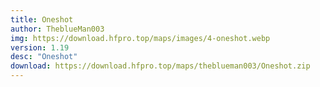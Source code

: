 ```yaml
---
title: Oneshot
author: TheblueMan003
img: https://download.hfpro.top/maps/images/4-oneshot.webp
version: 1.19
desc: "Oneshot"
download: https://download.hfpro.top/maps/theblueman003/Oneshot.zip
---
```

